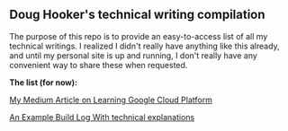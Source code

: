 ## Doug Hooker's technical writing compilation

The purpose of this repo is to provide an easy-to-access list of all my technical writings. I realized I didn't really have anything like this already, and until my personal site is up and running, I don't really have any convenient way to share these when requested.

**The list (for now):**

[My Medium Article on Learning Google Cloud Platform](https://medium.com/@douglasshooker/learning-googles-cloud-platform-25304b284731)

[An Example Build Log With technical explanations](/example-build-log.md)

